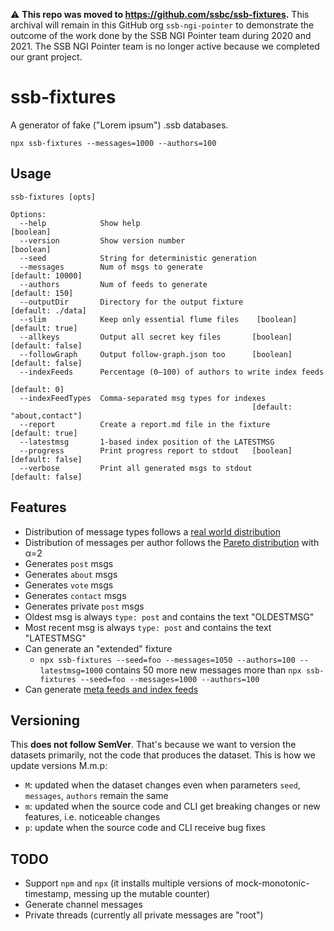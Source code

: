 <!--
SPDX-FileCopyrightText: 2021 Andre 'Staltz' Medeiros

SPDX-License-Identifier: CC0-1.0
-->

:warning: **This repo was moved to https://github.com/ssbc/ssb-fixtures.** This archival will remain in this GitHub org `ssb-ngi-pointer` to demonstrate the outcome of the work done by the SSB NGI Pointer team during 2020 and 2021. The SSB NGI Pointer team is no longer active because we completed our grant project.

# ssb-fixtures

A generator of fake ("Lorem ipsum") .ssb databases.

```
npx ssb-fixtures --messages=1000 --authors=100
```

## Usage

```
ssb-fixtures [opts]

Options:
  --help            Show help                                          [boolean]
  --version         Show version number                                [boolean]
  --seed            String for deterministic generation
  --messages        Num of msgs to generate                     [default: 10000]
  --authors         Num of feeds to generate                      [default: 150]
  --outputDir       Directory for the output fixture           [default: ./data]
  --slim            Keep only essential flume files    [boolean] [default: true]
  --allkeys         Output all secret key files       [boolean] [default: false]
  --followGraph     Output follow-graph.json too      [boolean] [default: false]
  --indexFeeds      Percentage (0–100) of authors to write index feeds
                                                                    [default: 0]
  --indexFeedTypes  Comma-separated msg types for indexes
                                                      [default: "about,contact"]
  --report          Create a report.md file in the fixture       [default: true]
  --latestmsg       1-based index position of the LATESTMSG
  --progress        Print progress report to stdout   [boolean] [default: false]
  --verbose         Print all generated msgs to stdout          [default: false]
```

## Features

- Distribution of message types follows a [real world distribution](https://github.com/arj03/ssb-new-format#message-types)
- Distribution of messages per author follows the [Pareto distribution](https://en.wikipedia.org/wiki/Pareto_distribution) with α=2
- Generates `post` msgs
- Generates `about` msgs
- Generates `vote` msgs
- Generates `contact` msgs
- Generates private `post` msgs
- Oldest msg is always `type: post` and contains the text "OLDESTMSG"
- Most recent msg is always `type: post` and contains the text "LATESTMSG"
- Can generate an "extended" fixture
  - `npx ssb-fixtures --seed=foo --messages=1050 --authors=100 --latestmsg=1000` contains 50 more new messages more than `npx ssb-fixtures --seed=foo --messages=1000 --authors=100`
- Can generate [meta feeds and index feeds](https://github.com/ssb-ngi-pointer/ssb-secure-partial-replication-spec)

## Versioning

This **does not follow SemVer**. That's because we want to version the datasets primarily, not the code that produces the dataset. This is how we update versions M.m.p:

- `M`: updated when the dataset changes even when parameters `seed`, `messages`, `authors` remain the same
- `m`: updated when the source code and CLI get breaking changes or new features, i.e. noticeable changes
- `p`: update when the source code and CLI receive bug fixes

## TODO

- Support `npm` and `npx` (it installs multiple versions of mock-monotonic-timestamp, messing up the mutable counter)
- Generate channel messages
- Private threads (currently all private messages are "root")

